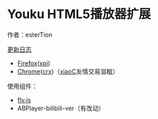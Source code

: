 # Youku HTML5播放器扩展

作者：esterTion

[更新日志](update_note.md)

- [Firefox](https://addons.mozilla.org/zh-CN/firefox/addon/youku-html5-player/)([xpi](https://estertion.github.io/Youku-HTML5-Player/signed.xpi))
- [Chrome](https://chrome.google.com/webstore/detail/youku-html5-player/fpnknfakcmgkbhccgpgnbaddggjligol)([crx](https://estertion.github.io/Youku-HTML5-Player/signed.crx))（[xiaoC](http://www.jijidown.com)友情交易滋糍）

使用组件：
 * [flv.js](https://github.com/esterTion/flv.js)
 * ABPlayer-bilibili-ver（有改动）